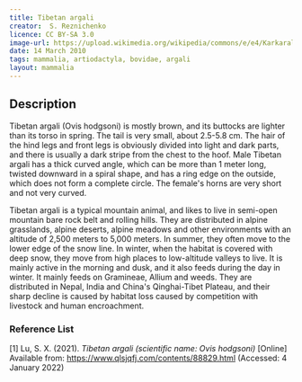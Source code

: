 ```yaml
---
title: Tibetan argali
creator:  S. Reznichenko 
licence: CC BY-SA 3.0
image-url: https://upload.wikimedia.org/wikipedia/commons/e/e4/Karkaraly_National_Park_11.jpg
date: 14 March 2010
tags: mammalia, artiodactyla, bovidae, argali
layout: mammalia
---
```


## Description
Tibetan argali (Ovis hodgsoni) is mostly brown, and its buttocks are lighter than its torso in spring. The tail is very small, about 2.5-5.8 cm. The hair of the hind legs and front legs is obviously divided into light and dark parts, and there is usually a dark stripe from the chest to the hoof. Male Tibetan argali has a thick curved angle, which can be more than 1 meter long, twisted downward in a spiral shape, and has a ring edge on the outside, which does not form a complete circle. The female's horns are very short and not very curved.

Tibetan argali is a typical mountain animal, and likes to live in semi-open mountain bare rock belt and rolling hills. They are distributed in alpine grasslands, alpine deserts, alpine meadows and other environments with an altitude of 2,500 meters to 5,000 meters. In summer, they often move to the lower edge of the snow line. In winter, when the habitat is covered with deep snow, they move from high places to low-altitude valleys to live. It is mainly active in the morning and dusk, and it also feeds during the day in winter. It mainly feeds on Gramineae, Allium and weeds. They are distributed in Nepal, India and China's Qinghai-Tibet Plateau, and their sharp decline is caused by habitat loss caused by competition with livestock and human encroachment.


### Reference List
[1] Lu, S. X. (2021). _Tibetan argali (scientific name: Ovis hodgsoni)_ [Online] Available from: https://www.qlsjqfj.com/contents/88829.html (Accessed: 4 January 2022)